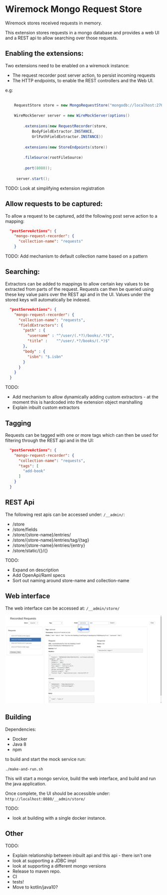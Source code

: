 # Wiremock Mongo Request Store

Wiremock stores received requests in memory.

This extension stores requests in a mongo database and provides a web UI and a REST api to allow searching over those requests.

## Enabling the extensions:

Two extensions need to be enabled on a wiremock instance:

  * The request recorder post server action, to persist incoming requests
  * The HTTP endpoints, to enable the REST controllers and the Web UI.

e.g:

```java

    RequestStore store = new MongoRequestStore("mongodb://localhost:27017", "mock-server");

    WireMockServer server = new WireMockServer(options()

        .extensions(new RequestRecorder(store,
            BodyFieldExtractor.INSTANCE,
            UrlPathFieldExtractor.INSTANCE))

        .extensions(new StoreEndpoints(store))

        .fileSource(rootFileSource)

        .port(8080));

     server.start();
```

TODO: Look at simplifying extension registration

## Allow requests to be captured:

To allow a request to be captured, add the following post serve action to a mapping:

```json
  "postServeActions": {
    "mongo-request-recorder": {
      "collection-name": "requests"
    }
```

TODO: Add mechanism to default collection name based on a pattern

## Searching:

Extractors can be added to mappings to allow certain key values to be extracted from parts of the request.
Requests can then be queried using these key value pairs over the REST api and in the UI.
Values under the stored keys will automatically be indexed.

```json
  "postServeActions": {
    "mongo-request-recorder": {
      "collection-name": "requests",
      "fieldExtractors": {
        "path" : {
          "username" : "^/user/(.*?)/books/.*?$",
          "title" :    "^/user/.*?/books/(.*)$"
        },
        "body" : {
          "isbn": "$.isbn"
        }
      }
    }
  }

```

TODO:
  * Add mechanism to allow dynamically adding custom extractors - at the moment this is hardcoded into the extension object marshalling
  * Explain inbuilt custom extractors

## Tagging

Requests can be tagged with one or more tags which can then be used for filtering through the REST api and in the UI:

```json
  "postServeActions": {
    "mongo-request-recorder": {
      "collection-name": "requests",
      "tags": [
        "add-book"
      ]
    }
  }
```

## REST Api

The following rest apis can be accessed under: `/__admin/`:

 * /store
 * /store/fields
 * /store/{store-name}/entries/
 * /store/{store-name}/entries/tag/{tag}
 * /store/{store-name}/entries/{entry}
 * /store/static/{}/{}

TODO:
  * Expand on description
  * Add OpenApi/Raml specs
  * Sort out naming around store-name and collection-name

## Web interface

The web interface can be accessed at: `/__admin/store/`

![Web Interface](./Screenshot.png)

## Building

Dependencies:
  * Docker
  * Java 8
  * npm

to build and start the mock service run:

`./make-and-run.sh`

This will start a mongo service, build the web interface, and build and run the java application.

Once complete, the UI should be accessible under: `http://localhost:8080/__admin/store/`

TODO:
  * look at building with a single docker instance.

## Other

TODO:
  * Explain relationship between inbuilt api and this api - there isn't one
  * look at supporting a JDBC impl
  * look at supporting a different mongo versions
  * Release to maven repo.
  * CI
  * tests!
  * Move to kotlin/java10?

